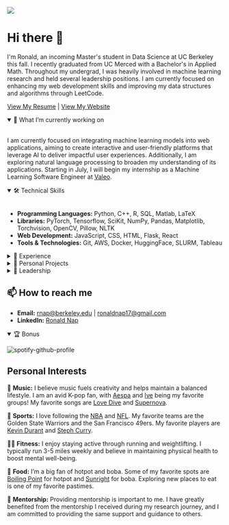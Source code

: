 ![](https://komarev.com/ghpvc/?username=napronald07&color=blue&style=flat-square&label=Profile+visitors) 

# Hi there 👋
I'm Ronald, an incoming Master's student in Data Science at UC Berkeley this fall. I recently graduated from UC Merced with a Bachelor's in Applied Math. Throughout my undergrad, I was heavily involved in machine learning research and held several leadership positions. I am currently focused on enhancing my web development skills and improving my data structures and algorithms through LeetCode.

[View My Resume](https://napronald.github.io/documents/Resume.pdf) | [View My Website](https://napronald.github.io/)

<details open>
<summary>🌱 What I’m currently working on</summary>
<br>
  
I am currently focused on integrating machine learning models into web applications, aiming to create interactive and user-friendly platforms that leverage AI to deliver impactful user experiences. Additionally, I am exploring natural language processing to broaden my understanding of its applications. Starting in July, I will begin my internship as a Machine Learning Software Engineer at [Valeo](https://www.valeo.com/en/).

</details>

<details open>
<summary>🛠 Technical Skills</summary>
<br>

- **Programming Languages:** Python, C++, R, SQL, Matlab, LaTeX 
- **Libraries:** PyTorch, Tensorflow, SciKit, NumPy, Pandas, Matplotlib, Torchvision, OpenCV, Pillow, NLTK
- **Web Development:** JavaScript, CSS, HTML, Flask, React
- **Tools & Technologies:** Git, AWS, Docker, HuggingFace, SLURM, Tableau

</details>

<details>
<summary>📝 Experience</summary>
<br>

- **Undergraduate Researcher:** My research focuses on the classification of Whole Slide Images. I was supervised by [Prof. Roummel Marcia](https://faculty.ucmerced.edu/rmarcia/index.html) and graduate mentor Mohammed Aburidi. My work has been accepted for publication and presentation at IEEE EMBC 24. You can view my work [Paper](https://napronald.github.io/documents/EMBC24.pdf) |  [Code](https://github.com/napronald/GI-Cancer-MSI-CCNet-MIL) | [Slides](https://napronald.github.io/documents/Slides.pdf)
  
- **Summer Undergraduate Researcher:** Led a team to enhance the robustness and accuracy of classification models through Generative Adversarial Networks. You can find the work I did [here](https://github.com/napronald/Synthetic-Data-Generation-for-Deep-Learning-Model-Enhancement).
  
- **Data Science Challenge Intern:** Designed models for diagnosing irregular heartbeats and reconstructing cardiac transmembrane potentials at Lawrence Livermore National Laboratory. You can find the work I did [here](https://github.com/napronald/Data-Science-Challenge-2023/blob/main/DSC_poster.pptx.pdf)

</details>

<details>
<summary>🎯 Personal Projects</summary>
<br>
  
- **DigitPro99:** Interactive web-based digit recognition application capable of real-time prediction, comprehensive user interactions, dynamic image annotation, and data retrieval. [View Project Here](https://napronald.github.io/DigitPro99/)
  
- **Lung Cancer Diagnosis with Medical Imaging:** Managed a dataset of 25,000 images, focusing on lung cancer tissues, and implemented various machine learning models. [View Project Here](https://github.com/napronald/Lung-Cancer-Diagnosis-with-Medical-Imaging/)
  
- **Modeling the Relationship Between CO2 Emissions and Human Population:** Constructed mathematical models to analyze the correlation between CO2 emissions and human population dynamics. [View Project Here](https://github.com/napronald/Modeling-the-Relationship-Between-CO2-Emissions-and-Human-Population/)
  
- **Fifa Players Analysis Dashboard:** Interactive dashboard, created using Tableau, provides detailed insights into FIFA player statistics from the years 2018 to 2022. [View Project Here](https://napronald.github.io/FifaDashboard/)
  
</details>

<details>
<summary>🌟 Leadership</summary>
<br>

- **SIAM Undergraduate Representative:**  I represented the interests of undergraduate students and facilitated communication within the SIAM community at UC Merced. I also organized events and activities to promote mathematics and its applications among students. Follow activities on [Instagram](https://www.instagram.com/ucmsiam/).
  
- **Learning Assistant:** I provided academic support to students taking Calculus, helping them understand concepts and improve their performance. Learn more about the [Learning Assistant Program](https://hhmi-ie.ucmerced.edu/capacity-building-projects/learning-assistant-program).
  
- **ACM SIG Data Science Lead:** I created and led interactive workshops focused on Data Science for over 50 undergraduate students. Follow UC Merced ACM on [Instagram](https://www.instagram.com/ucmacm/).

</details>

## 📫 How to reach me
- **Email:** rnap@berkeley.edu | ronaldnap17@gmail.com
- **LinkedIn:** [Ronald Nap](https://www.linkedin.com/in/ronaldnap/)

<details open>
<summary>🏆 Bonus</summary>
<be>

![spotify-github-profile](https://spotify-github-profile.kittinanx.com/api/view.svg?uid=ronaldnap&redirect=true][https://spotify-github-profile.kittinanx.com/api/view.svg?uid=ronaldnap&cover_image=false&theme=default&show_offline=true&background_color=121212&interchange=true)

## Personal Interests

🎵 **Music:** I believe music fuels creativity and helps maintain a balanced lifestyle. I am an avid K-pop fan, with [Aespa](https://en.wikipedia.org/wiki/Aespa) and [Ive](https://en.wikipedia.org/wiki/Ive_(group)) being my favorite groups! My favorite songs are [Love Dive](https://www.youtube.com/watch?v=Y8JFxS1HlDo) and [Supernova](https://www.youtube.com/watch?v=phuiiNCxRMg).

🏀 **Sports:** I love following the [NBA](https://www.nba.com/) and [NFL](https://www.nfl.com/). My favorite teams are the Golden State Warriors and the San Francisco 49ers. My favorite players are [Kevin Durant](https://en.wikipedia.org/wiki/Kevin_Durant) and [Steph Curry](https://en.wikipedia.org/wiki/Stephen_Curry).

🏃‍♂️ **Fitness:** I enjoy staying active through running and weightlifting. I typically run 3-5 miles weekly and believe in maintaining physical health to boost mental well-being.

🍲 **Food:** I’m a big fan of hotpot and boba. Some of my favorite spots are [Boiling Point](https://www.bpgroupusa.com/) for hotpot and [Sunright](https://www.snrtea.com/) for boba. Exploring new places to eat is one of my favorite pastimes.

🤝 **Mentorship:** Providing mentorship is important to me. I have greatly benefited from the mentorship I received during my research journey, and I am committed to providing the same support and guidance to others.

</details>
